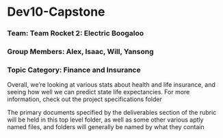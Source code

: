 # Dev10-Capstone

### Team: Team Rocket 2: Electric Boogaloo
### Group Members: Alex, Isaac, Will, Yansong
### Topic Category: Finance and Insurance

Overall, we’re looking at various stats about health and life insurance, and seeing how well we can predict state life expectancies. For more information, check out the project specifications folder

The primary documents specified by the deliverables section of the rubric will be held in this top level folder, as well as some other various aptly named files, and folders will generally be named by what they contain
